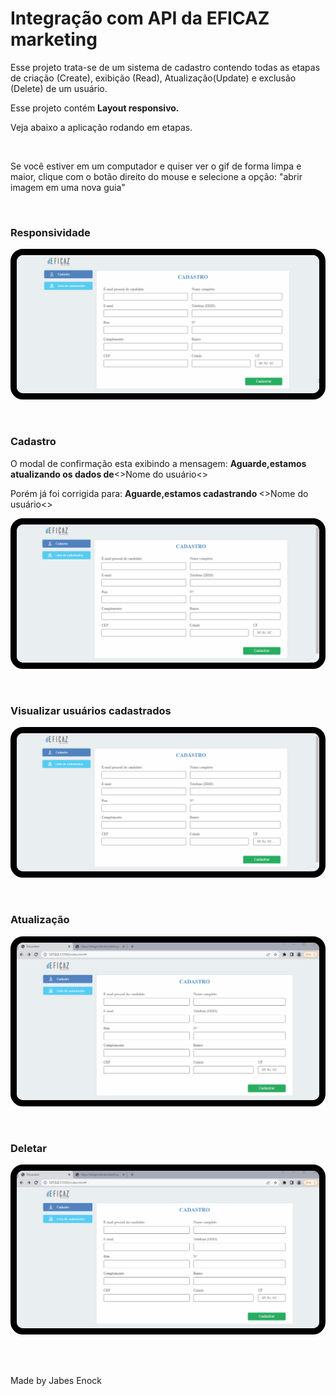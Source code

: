 <h1>Integração com API da EFICAZ marketing</h1>

<p>Esse projeto trata-se de um sistema de cadastro contendo todas as etapas de criação (Create), exibição (Read), Atualização(Update) e exclusão (Delete) de um usuário.</p>

<p>Esse projeto contém <b>Layout responsivo.</b></p>

<p>Veja abaixo a aplicação rodando em etapas.</p><br>

<p>Se você estiver em um computador e quiser ver o gif de forma limpa e maior, clique com o botão direito do mouse e selecione a opção: "abrir imagem em uma nova guia"</p><br>

<h3>Responsividade</h3>
    <div style="
    border: 10px solid black;
    max-width: 800px;
    border-radius: 20px;
    display: grid;
    place-items: center;
    ">
        <img  style="
    border-radius: 10px;
    " src="https://github.com/Jabes-Enock/eficazmarketing/blob/master/img/video/responsividade.gif" alt="Gif exibindo o layout responsivo" max-width="100%">
    </div>
<br><br>

<h3>Cadastro</h3>
<p>O modal de confirmação esta exibindo a mensagem: <b>Aguarde,estamos atualizando os dados de</b><>Nome do usuário<></p>
<p>Porém já foi corrigida para: <b>Aguarde,estamos cadastrando </b><>Nome do usuário<></p>
<div style="
    border: 10px solid black;
    max-width: 800px;
    border-radius: 20px;
    display: grid;
    place-items: center;
    ">
        <img  style="
    border-radius: 10px;
    " src="https://github.com/Jabes-Enock/eficazmarketing/blob/master/img/video/cadastro.gif" alt="Gif exibindo o layout responsivo" max-width="100%">
    </div>
<br><br>

<h3>Visualizar usuários cadastrados</h3>
<div style="
    border: 10px solid black;
    max-width: 800px;
    border-radius: 20px;
    display: grid;
    place-items: center;
    ">
        <img  style="
    border-radius: 10px;
    " src="https://github.com/Jabes-Enock/eficazmarketing/blob/master/img/video/exibir.gif" alt="Gif exibindo o layout responsivo" max-width="100%">
    </div>
<br><br>

<h3>Atualização</h3>
<div style="
    border: 10px solid black;
    max-width: 800px;
    border-radius: 20px;
    display: grid;
    place-items: center;
    ">
        <img  style="
    border-radius: 10px;
    " src="https://github.com/Jabes-Enock/eficazmarketing/blob/master/img/video/atualizacao.gif" alt="Gif exibindo o layout responsivo" max-width="100%">
    </div>
<br><br>

<h3>Deletar</h3>
<div style="
    border: 10px solid black;
    max-width: 800px;
    border-radius: 20px;
    display: grid;
    place-items: center;
    ">
        <img  style="
    border-radius: 10px;
    " src="https://github.com/Jabes-Enock/eficazmarketing/blob/master/img/video/deletar.gif" alt="Gif exibindo o layout responsivo" max-width="100%">
    </div>
<br><br>
<br>
<p>Made by Jabes Enock</p>
